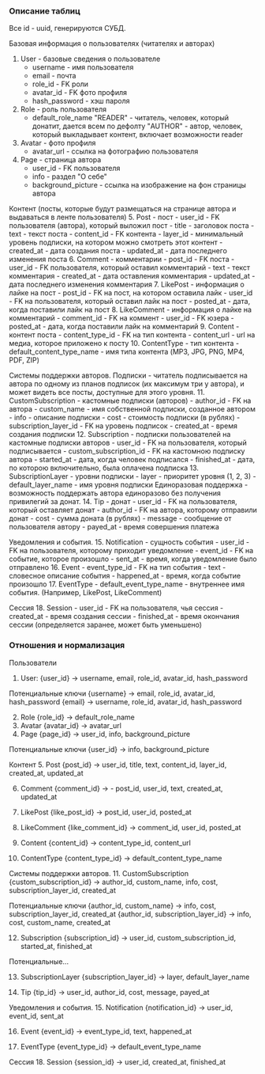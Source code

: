 ### Описание таблиц

Все id - uuid, генерируются СУБД.

Базовая информация о пользователях (читателях и авторах)
1. User - базовые сведения о пользователе
   - username - имя пользователя 
   - email - почта
   - role_id - FK роли
   - avatar_id - FK фото профиля
   - hash_password - хэш пароля
2. Role - роль пользователя
    - default_role_name
        "READER" - читатель, человек, который донатит, дается всем по дефолту
        "AUTHOR" - автор, человек, который выкладывает контент, включает возможности reader
3. Avatar - фото профиля
    - avatar_url -  ссылка на фотографию пользователя
4. Page - страница автора
    - user_id - FK пользователя
    - info - раздел "О себе"
    - background_picture  - ссылка на изображение на фон страницы автора

Контент (посты, которые будут размещаться на странице автора и выдаваться в ленте пользователя)
5. Post - пост
    - user_id - FK пользователя (автора), который выложил пост
    - title - заголовок поста
    - text - текст поста
    - content_id - FK контента
    - layer_id - минимальный уровень подписки, на котором можно смотреть этот контент
    - created_at - дата создания поста
    - updated_at - дата последнего изменения поста
6. Comment - комментарии
    - post_id - FK поста
    - user_id - FK пользователя, который оставил комментарий
    - text - текст комментария
    - created_at - дата оставления комментария
    - updated_at - дата последнего изменения комментария
7. LikePost - информация о лайке на пост
    - post_id - FK на пост, на котором оставила лайк
    - user_id - FK на пользователя, который оставил лайк на пост
    - posted_at - дата, когда поставили лайк на пост
8. LikeComment - информация о лайке на комментарий
    - comment_id - FK на коммент
    - user_id - FK юзера
    - posted_at - дата, когда поставили лайк на комментарий
9. Content - контент поста
    - content_type_id - FK на тип контента
    - content_url - url на медиа, которое приложено к посту 
10. ContentType - тип контента
    - default_content_type_name - имя типа контента (MP3, JPG, PNG, MP4, PDF, ZIP)

Системы поддержки авторов.
Подписки - читатель подписывается на автора по одному из планов подписок
(их максимум три у автора), и может видеть все посты, доступные для этого уровня.
11. CustomSubscription - кастомные подписки (авторов)
    - author_id - FK на автора
    - custom_name - имя собственной подписки, созданное автором
    - info - описание подписки
    - cost - стоимость подписки (в рублях)
    - subscription_layer_id - FK на уровень подписок
    - created_at - время создания подписки
12. Subscription - подписки пользователей на кастомные подписки авторов
    - user_id - FK на пользователя, который подписывается
    - custom_subscription_id - FK на кастомною подписку автора
    - started_at - дата, когда человек подписался
    - finished_at - дата, по которою включительно, была оплачена подписка
13. SubscriptionLayer - уровни подписки
    - layer - приоритет уровня (1, 2, 3)
    - default_layer_name - имя уровня подписки
Единоразовая поддержка - возможность поддержать автора единоразово без получения привилегий за донат.
14. Tip - донат
    - user_id - FK на пользователя, который оставляет донат
    - author_id - FK на автора, которому отправили донат
    - cost - сумма доната (в рублях)
    - message - сообщение от пользователя автору
    - payed_at - время совершения платежа

Уведомления и события. 
15. Notification - сущность события
    - user_id - FK на пользователя, которому приходит уведомление
    - event_id - FK на событие, которое произошло
    - sent_at - время, когда уведомление было отправлено
16. Event
    - event_type_id - FK на тип события
    - text - словесное описание события
    - happened_at - время, когда событие произошло
17. EventType
    - default_event_type_name - внутреннее имя события. (Например, LikePost, LikeComment)

Сессия
18. Session
    - user_id - FK на пользователя, чья сессия
    - created_at - время создания сессии
    - finished_at - время окончания сессии (определяется заранее, может быть уменьшено)

### Отношения и нормализация
Пользователи
1. User:
{user_id} -> username, email, role_id, avatar_id, hash_password

Потенциальные ключи
{username} -> email, role_id, avatar_id, hash_password
{email} -> username, role_id, avatar_id, hash_password

2. Role
{role_id} -> default_role_name
3. Avatar
{avatar_id} -> avatar_url
4. Page
{page_id} -> user_id, info, background_picture

Потенциальные ключи
{user_id} -> info, background_picture

Контент
5. Post
{post_id} -> user_id, title, text, content_id, layer_id, created_at, updated_at

6. Comment
{comment_id} -> - post_id, user_id, text, created_at, updated_at

7. LikePost 
{like_post_id} -> post_id, user_id, posted_at

8. LikeComment
{like_comment_id} -> comment_id, user_id, posted_at 

9. Content
{content_id} -> content_type_id, content_url 

10. ContentType 
{content_type_id} -> default_content_type_name

Системы поддержки авторов.
11. CustomSubscription 
{custom_subscription_id} -> author_id, custom_name, info, cost,
subscription_layer_id, created_at

Потенциальные ключи
{author_id, custom_name} -> info, cost, subscription_layer_id, created_at
{author_id, subscription_layer_id} -> info, cost, custom_name, created_at

12. Subscription
{subscription_id} -> user_id, custom_subscription_id, started_at, finished_at

Потенциальные...

13. SubscriptionLayer 
{subscription_layer_id} -> layer, default_layer_name
    
14. Tip
{tip_id} -> user_id, author_id, cost, message, payed_at 

Уведомления и события.
15. Notification 
{notification_id} -> user_id, event_id, sent_at 

16. Event
{event_id} -> event_type_id, text, happened_at

17. EventType
{event_type_id} -> default_event_type_name

Сессия
18. Session
{session_id} -> user_id, created_at, finished_at
